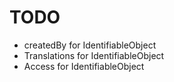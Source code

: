 # TODO

* createdBy for IdentifiableObject
* Translations for IdentifiableObject
* Access for IdentifiableObject
